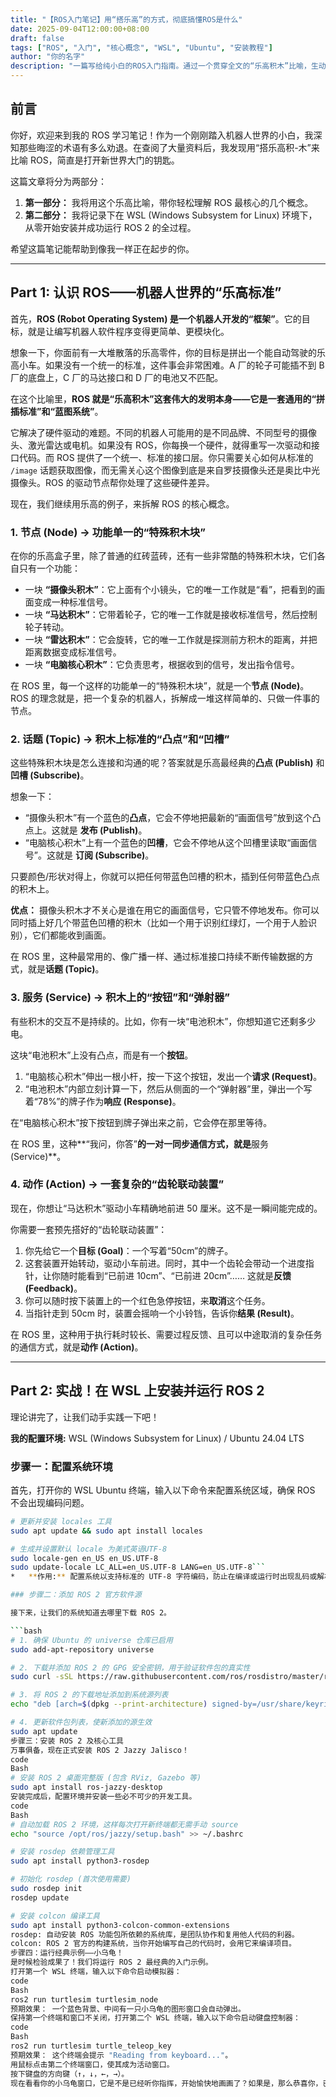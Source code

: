 ```yaml
---
title: "【ROS入门笔记】用“搭乐高”的方式，彻底搞懂ROS是什么"
date: 2025-09-04T12:00:00+08:00
draft: false
tags: ["ROS", "入门", "核心概念", "WSL", "Ubuntu", "安装教程"]
author: "你的名字"
description: "一篇写给纯小白的ROS入门指南。通过一个贯穿全文的“乐高积木”比喻，生动解读ROS的核心概念，并附上在WSL Ubuntu 24.04上安装ROS2 Jazzy的完整步骤。"
---
```


## 前言

你好，欢迎来到我的 ROS 学习笔记！作为一个刚刚踏入机器人世界的小白，我深知那些晦涩的术语有多么劝退。在查阅了大量资料后，我发现用“搭乐高积-木”来比喻 ROS，简直是打开新世界大门的钥匙。

这篇文章将分为两部分：

1.  **第一部分：** 我将用这个乐高比喻，带你轻松理解 ROS 最核心的几个概念。
2.  **第二部分：** 我将记录下在 WSL (Windows Subsystem for Linux) 环境下，从零开始安装并成功运行 ROS 2 的全过程。

希望这篇笔记能帮助到像我一样正在起步的你。

---

## Part 1: 认识 ROS——机器人世界的“乐高标准”

首先，**ROS (Robot Operating System) 是一个机器人开发的“框架”**。它的目标，就是让编写机器人软件程序变得更简单、更模块化。

想象一下，你面前有一大堆散落的乐高零件，你的目标是拼出一个能自动驾驶的乐高小车。如果没有一个统一的标准，这件事会非常困难。A 厂的轮子可能插不到 B 厂的底盘上，C 厂的马达接口和 D 厂的电池又不匹配。

在这个比喻里，**ROS 就是“乐高积木”这套伟大的发明本身——它是一套通用的“拼插标准”和“蓝图系统”**。

它解决了硬件驱动的难题。不同的机器人可能用的是不同品牌、不同型号的摄像头、激光雷达或电机。如果没有 ROS，你每换一个硬件，就得重写一次驱动和接口代码。而 ROS 提供了一个统一、标准的接口层。你只需要关心如何从标准的 `/image` 话题获取图像，而无需关心这个图像到底是来自罗技摄像头还是奥比中光摄像头。ROS 的驱动节点帮你处理了这些硬件差异。

现在，我们继续用乐高的例子，来拆解 ROS 的核心概念。

### 1. 节点 (Node) → 功能单一的“特殊积木块”

在你的乐高盒子里，除了普通的红砖蓝砖，还有一些非常酷的特殊积木块，它们各自只有一个功能：

- 一块 **“摄像头积木”**：它上面有个小镜头，它的唯一工作就是“看”，把看到的画面变成一种标准信号。
- 一块 **“马达积木”**：它带着轮子，它的唯一工作就是接收标准信号，然后控制轮子转动。
- 一块 **“雷达积木”**：它会旋转，它的唯一工作就是探测前方积木的距离，并把距离数据变成标准信号。
- 一块 **“电脑核心积木”**：它负责思考，根据收到的信号，发出指令信号。

在 ROS 里，每一个这样的功能单一的“特殊积木块”，就是一个**节点 (Node)**。ROS 的理念就是，把一个复杂的机器人，拆解成一堆这样简单的、只做一件事的节点。

### 2. 话题 (Topic) → 积木上标准的“凸点”和“凹槽”

这些特殊积木块是怎么连接和沟通的呢？答案就是乐高最经典的**凸点 (Publish)** 和 **凹槽 (Subscribe)**。

想象一下：

- “摄像头积木”有一个蓝色的**凸点**，它会不停地把最新的“画面信号”放到这个凸点上。这就是 **发布 (Publish)**。
- “电脑核心积木”上有一个蓝色的**凹槽**，它会不停地从这个凹槽里读取“画面信号”。这就是 **订阅 (Subscribe)**。

只要颜色/形状对得上，你就可以把任何带蓝色凹槽的积木，插到任何带蓝色凸点的积木上。

**优点：** 摄像头积木才不关心是谁在用它的画面信号，它只管不停地发布。你可以同时插上好几个带蓝色凹槽的积木（比如一个用于识别红绿灯，一个用于人脸识别），它们都能收到画面。

在 ROS 里，这种最常用的、像广播一样、通过标准接口持续不断传输数据的方式，就是**话题 (Topic)**。

### 3. 服务 (Service) → 积木上的“按钮”和“弹射器”

有些积木的交互不是持续的。比如，你有一块“电池积木”，你想知道它还剩多少电。

这块“电池积木”上没有凸点，而是有一个**按钮**。

1.  “电脑核心积木”伸出一根小杆，按一下这个按钮，发出一个**请求 (Request)**。
2.  “电池积木”内部立刻计算一下，然后从侧面的一个“弹射器”里，弹出一个写着“78%”的牌子作为**响应 (Response)**。

在“电脑核心积木”按下按钮到牌子弹出来之前，它会停在那里等待。

在 ROS 里，这种**“我问，你答”**的一对一同步通信方式，就是**服务 (Service)**。

### 4. 动作 (Action) → 一套复杂的“齿轮联动装置”

现在，你想让“马达积木”驱动小车精确地前进 50 厘米。这不是一瞬间能完成的。

你需要一套预先搭好的“齿轮联动装置”：

1.  你先给它一个**目标 (Goal)**：一个写着“50cm”的牌子。
2.  这套装置开始转动，驱动小车前进。同时，其中一个齿轮会带动一个进度指针，让你随时能看到“已前进 10cm”、“已前进 20cm”…… 这就是**反馈 (Feedback)**。
3.  你可以随时按下装置上的一个红色急停按钮，来**取消**这个任务。
4.  当指针走到 50cm 时，装置会摇响一个小铃铛，告诉你**结果 (Result)**。

在 ROS 里，这种用于执行耗时较长、需要过程反馈、且可以中途取消的复杂任务的通信方式，就是**动作 (Action)**。

---

## Part 2: 实战！在 WSL 上安装并运行 ROS 2

理论讲完了，让我们动手实践一下吧！

**我的配置环境:** WSL (Windows Subsystem for Linux) / Ubuntu 24.04 LTS

### 步骤一：配置系统环境

首先，打开你的 WSL Ubuntu 终端，输入以下命令来配置系统区域，确保 ROS 不会出现编码问题。

````bash
# 更新并安装 locales 工具
sudo apt update && sudo apt install locales

# 生成并设置默认 locale 为美式英语UTF-8
sudo locale-gen en_US en_US.UTF-8
sudo update-locale LC_ALL=en_US.UTF-8 LANG=en_US.UTF-8```
*   **作用:** 配置系统以支持标准的 UTF-8 字符编码，防止在编译或运行时出现乱码或解析错误。

### 步骤二：添加 ROS 2 官方软件源

接下来，让我们的系统知道去哪里下载 ROS 2。

```bash
# 1. 确保 Ubuntu 的 universe 仓库已启用
sudo add-apt-repository universe

# 2. 下载并添加 ROS 2 的 GPG 安全密钥，用于验证软件包的真实性
sudo curl -sSL https://raw.githubusercontent.com/ros/rosdistro/master/ros.key -o /usr/share/keyrings/ros-archive-keyring.gpg

# 3. 将 ROS 2 的下载地址添加到系统源列表
echo "deb [arch=$(dpkg --print-architecture) signed-by=/usr/share/keyrings/ros-archive-keyring.gpg] http://packages.ros.org/ros2/ubuntu $(. /etc/os-release && echo $UBUNTU_CODENAME) main" | sudo tee /etc/apt/sources.list.d/ros2.list > /dev/null

# 4. 更新软件包列表，使新添加的源生效
sudo apt update
步骤三：安装 ROS 2 及核心工具
万事俱备，现在正式安装 ROS 2 Jazzy Jalisco！
code
Bash
# 安装 ROS 2 桌面完整版 (包含 RViz, Gazebo 等)
sudo apt install ros-jazzy-desktop
安装完成后，配置环境并安装一些必不可少的开发工具。
code
Bash
# 自动加载 ROS 2 环境，这样每次打开新终端都无需手动 source
echo "source /opt/ros/jazzy/setup.bash" >> ~/.bashrc

# 安装 rosdep 依赖管理工具
sudo apt install python3-rosdep

# 初始化 rosdep (首次使用需要)
sudo rosdep init
rosdep update

# 安装 colcon 编译工具
sudo apt install python3-colcon-common-extensions
rosdep: 自动安装 ROS 功能包所依赖的系统库，是团队协作和复用他人代码的利器。
colcon: ROS 2 官方的构建系统，当你开始编写自己的代码时，会用它来编译项目。
步骤四：运行经典示例——小乌龟！
是时候检验成果了！我们将运行 ROS 2 最经典的入门示例。
打开第一个 WSL 终端，输入以下命令启动模拟器：
code
Bash
ros2 run turtlesim turtlesim_node
预期效果： 一个蓝色背景、中间有一只小乌龟的图形窗口会自动弹出。
保持第一个终端和窗口不关闭，打开第二个 WSL 终端，输入以下命令启动键盘控制器：
code
Bash
ros2 run turtlesim turtle_teleop_key
预期效果： 这个终端会提示 "Reading from keyboard..."。
用鼠标点击第二个终端窗口，使其成为活动窗口。
按下键盘的方向键（↑，↓，←，→）。
现在看看你的小乌龟窗口，它是不是已经听你指挥，开始愉快地画画了？如果是，那么恭喜你，已经成功迈出了进入 ROS 世界的第一步！
````
